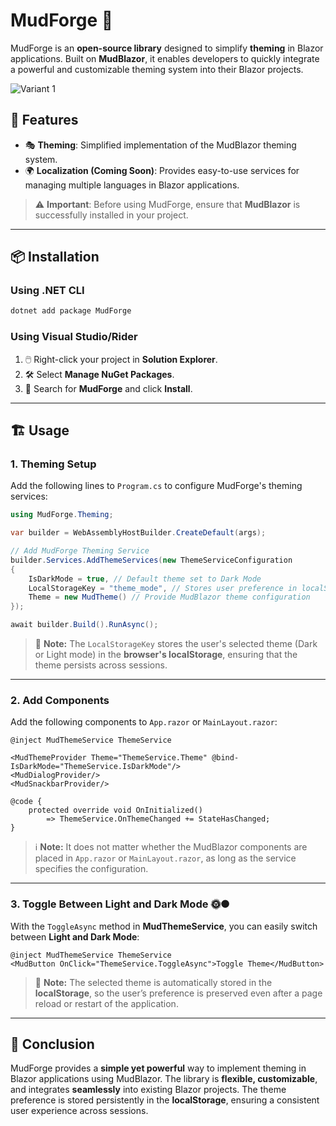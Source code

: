 # MudForge 🚀

MudForge is an **open-source library** designed to simplify **theming** in Blazor applications. Built on **MudBlazor**, it enables developers to quickly integrate a powerful and customizable theming system into their Blazor projects.

![Variant 1](https://github.com/user-attachments/assets/9ac52938-d427-46d1-95d1-28dd35707409)


## 🎨 **Features**
- 🎭 **Theming**: Simplified implementation of the MudBlazor theming system.
- 🌍 **Localization (Coming Soon)**: Provides easy-to-use services for managing multiple languages in Blazor applications.

> ⚠️ **Important**: Before using MudForge, ensure that **MudBlazor** is successfully installed in your project.

---

## 📦 **Installation**

### **Using .NET CLI**
```bash
dotnet add package MudForge
```

### **Using Visual Studio/Rider**
1. 🖱️ Right-click your project in **Solution Explorer**.
2. 🛠️ Select **Manage NuGet Packages**.
3. 🔎 Search for **MudForge** and click **Install**.

---

## 🏗️ **Usage**

### **1. Theming Setup**
Add the following lines to `Program.cs` to configure MudForge's theming services:

```csharp
using MudForge.Theming;

var builder = WebAssemblyHostBuilder.CreateDefault(args);

// Add MudForge Theming Service
builder.Services.AddThemeServices(new ThemeServiceConfiguration
{
    IsDarkMode = true, // Default theme set to Dark Mode
    LocalStorageKey = "theme_mode", // Stores user preference in localStorage
    Theme = new MudTheme() // Provide MudBlazor theme configuration
});

await builder.Build().RunAsync();
```

> 🔹 **Note:** The `LocalStorageKey` stores the user's selected theme (Dark or Light mode) in the **browser's localStorage**, ensuring that the theme persists across sessions.

---

### **2. Add Components**
Add the following components to `App.razor` or `MainLayout.razor`:

```razor
@inject MudThemeService ThemeService

<MudThemeProvider Theme="ThemeService.Theme" @bind-IsDarkMode="ThemeService.IsDarkMode"/>
<MudDialogProvider/>
<MudSnackbarProvider/>

@code {
    protected override void OnInitialized()
        => ThemeService.OnThemeChanged += StateHasChanged;
}
```

> ℹ️ **Note:** It does not matter whether the MudBlazor components are placed in `App.razor` or `MainLayout.razor`, as long as the service specifies the configuration.

---

### **3. Toggle Between Light and Dark Mode** 🌞🌑
With the `ToggleAsync` method in **MudThemeService**, you can easily switch between **Light and Dark Mode**:

```razor
@inject MudThemeService ThemeService
<MudButton OnClick="ThemeService.ToggleAsync">Toggle Theme</MudButton>
```

> 🔹 **Note:** The selected theme is automatically stored in the **localStorage**, so the user’s preference is preserved even after a page reload or restart of the application.

---

## 🎯 **Conclusion**
MudForge provides a **simple yet powerful** way to implement theming in Blazor applications using MudBlazor. The library is **flexible, customizable**, and integrates **seamlessly** into existing Blazor projects. The theme preference is stored persistently in the **localStorage**, ensuring a consistent user experience across sessions.

